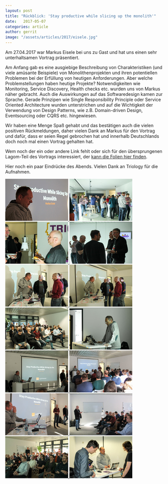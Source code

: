 ```yaml
---
layout: post
title: "Rückblick: 'Stay productive while slicing up the monolith'"
date:   2017-05-07
categories: article
author: gerrit
image: "/assets/articles/2017/eisele.jpg"
---
```


Am 27.04.2017 war Markus Eisele bei uns zu Gast und hat uns einen sehr unterhaltsamen Vortrag präsentiert.

Am Anfang gab es eine ausgiebige Beschreibung von Charakteristiken (und viele amüsante Beispiele) von Monolithenprojekten und ihren potentiellen Problemen bei der Erfüllung von heutigen Anforderungen.
Aber welche Problemstellungen haben heutige Projekte?
Notwendigkeiten wie Monitoring, Service Discovery, Health checks etc. wurden uns von Markus näher gebracht.
Auch die Auswirkungen auf das Softwaredesign kamen zur Sprache.
Gerade Prinzipen wie Single Responsibility Principle oder Service Oriented Architecture wurden unterstrichen und auf die Wichtigkeit der Verwendung von Design Patterns, wie z.B. Domain-driven Design, Eventsourcing oder CQRS etc. hingewiesen.

Wir haben eine Menge Spaß gehabt und das bestätigen auch die vielen positiven Rückmeldungen, daher vielen Dank an Markus für den Vortrag und dafür, dass er seien Regel gebrochen hat und innerhalb Deutschlands doch noch mal einen Vortrag gehalten hat.

Wem noch der ein oder andere Link fehlt oder sich für den übersprungenen Lagom-Teil des Vortrags interessiert, der [kann die Folien hier finden](/assets/articles/2017/eisele_staying_productive/Eisele_Stay_productive_While_Slicing_Up_the_Monolith.pdf).

Hier noch ein paar Eindrücke des Abends. Vielen Dank an Triology für die Aufnahmen.

<a href="/assets/articles/2017/eisele_staying_productive/img/JUG_April_2017-1.JPG">
<img src="/assets/articles/2017/eisele_staying_productive/img/thumbs/JUG_April_2017-1.jpg"/>
</a>
<a href="/assets/articles/2017/eisele_staying_productive/img/JUG_April_2017-2.JPG">
<img src="/assets/articles/2017/eisele_staying_productive/img/thumbs/JUG_April_2017-2.jpg"/>
</a>
<a href="/assets/articles/2017/eisele_staying_productive/img/JUG_April_2017-3.JPG">
<img src="/assets/articles/2017/eisele_staying_productive/img/thumbs/JUG_April_2017-3.jpg"/>
</a>
<a href="/assets/articles/2017/eisele_staying_productive/img/JUG_April_2017-4.JPG">
<img src="/assets/articles/2017/eisele_staying_productive/img/thumbs/JUG_April_2017-4.jpg"/>
</a>
<a href="/assets/articles/2017/eisele_staying_productive/img/JUG_April_2017-5.JPG">
<img src="/assets/articles/2017/eisele_staying_productive/img/thumbs/JUG_April_2017-5.jpg"/>
</a>
<a href="/assets/articles/2017/eisele_staying_productive/img/JUG_April_2017-6.JPG">
<img src="/assets/articles/2017/eisele_staying_productive/img/thumbs/JUG_April_2017-6.jpg"/>
</a>
<a href="/assets/articles/2017/eisele_staying_productive/img/JUG_April_2017-7.JPG">
<img src="/assets/articles/2017/eisele_staying_productive/img/thumbs/JUG_April_2017-7.jpg"/>
</a>
<a href="/assets/articles/2017/eisele_staying_productive/img/JUG_April_2017-8.JPG">
<img src="/assets/articles/2017/eisele_staying_productive/img/thumbs/JUG_April_2017-8.jpg"/>
</a>
<a href="/assets/articles/2017/eisele_staying_productive/img/JUG_April_2017-9.JPG">
<img src="/assets/articles/2017/eisele_staying_productive/img/thumbs/JUG_April_2017-9.jpg"/>
</a>
<a href="/assets/articles/2017/eisele_staying_productive/img/JUG_April_2017-10.JPG">
<img src="/assets/articles/2017/eisele_staying_productive/img/thumbs/JUG_April_2017-10.jpg"/>
</a>
<a href="/assets/articles/2017/eisele_staying_productive/img/JUG_April_2017-11.JPG">
<img src="/assets/articles/2017/eisele_staying_productive/img/thumbs/JUG_April_2017-11.jpg"/>
</a>
<a href="/assets/articles/2017/eisele_staying_productive/img/JUG_April_2017-12.JPG">
<img src="/assets/articles/2017/eisele_staying_productive/img/thumbs/JUG_April_2017-12.jpg"/>
</a>
<a href="/assets/articles/2017/eisele_staying_productive/img/JUG_April_2017-13.JPG">
<img src="/assets/articles/2017/eisele_staying_productive/img/thumbs/JUG_April_2017-13.jpg"/>
</a>
<a href="/assets/articles/2017/eisele_staying_productive/img/JUG_April_2017-14.JPG">
<img src="/assets/articles/2017/eisele_staying_productive/img/thumbs/JUG_April_2017-14.jpg"/>
</a>
